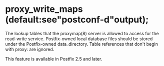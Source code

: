 # proxy_write_maps (default:see"postconf-d"output); 

 The lookup tables that the proxymap(8) server is allowed to
access for the read-write service. Postfix-owned local database
files should be stored under the Postfix-owned data_directory.
Table references that don't begin with proxy: are ignored.  


This feature is available in Postfix 2.5 and later.



